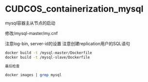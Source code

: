 # CUDCOS_containerization_mysql
mysql容器主从节点的启动

修改/mysql-master/my.cnf

注意log-bin, server-id的设置
注意创建replication用户的SQL语句

```Bash
docker build -t /mysql-master/Dockerfile
docker build -t /mysql-slave/Dockerfile

最后检查

docker images | grep mysql

```
